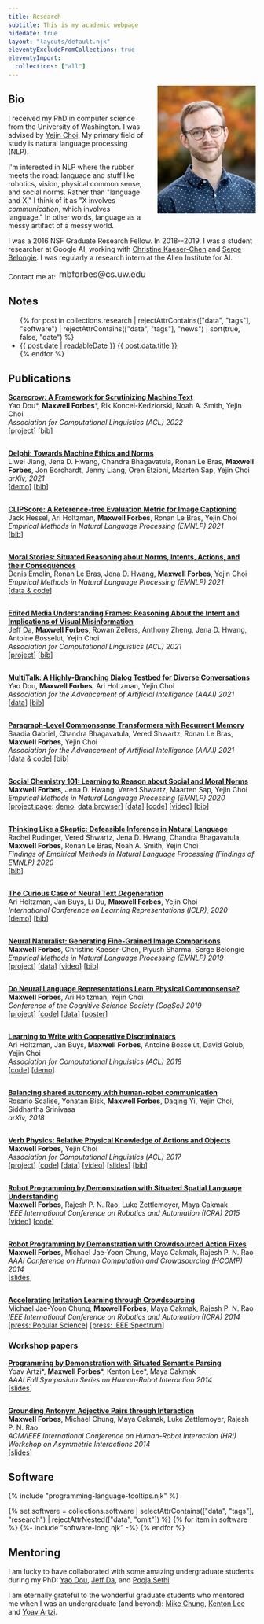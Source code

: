 ```yaml
---
title: Research
subtitle: This is my academic webpage
hidedate: true
layout: "layouts/default.njk"
eleventyExcludeFromCollections: true
eleventyImport:
  collections: ["all"]
---
```


<!-- NOTE: Extra <div> for .markdown-body mw7 removal -->
<div>
<img width="200" src="/assets/img/max.jpg" style="max-width: 50%; float: right; margin-left: 25px; margin-bottom: 25px;">
</div>

## Bio

I received my PhD in computer science from the University of Washington. I was advised by [Yejin Choi](https://homes.cs.washington.edu/~yejin/). My primary field of study is natural language processing (NLP).

I'm interested in NLP where the rubber meets the road: language and stuff like robotics, vision, physical common sense, and social norms. Rather than "language and X," I think of it as "X involves _communication_, which involves language." In other words, language as a messy artifact of a messy world.

I was a 2016 NSF Graduate Research Fellow. In 2018--2019, I was a student researcher at
Google AI, working with [Christine Kaeser-Chen](https://twitter.com/kaeserchen) and
[Serge Belongie](http://blogs.cornell.edu/techfaculty/serge-belongie/).
I was regularly a research intern at the Allen Institute for AI.

<!--

Hello intrepid source explorer! Here's some more fun bio for you:

Before jumping fully into NLP, I worked on robotics and robotics+NLP, with [Raj Rao](https://www.rajeshpnrao.com/), [Maya Cakmak](https://homes.cs.washington.edu/~mcakmak/), and [Luke Zettlemoyer](https://www.cs.washington.edu/people/faculty/lsz), from about 2012--2015. From 2014--2015, I spent a year as a full time software engineer at Google, working on the [now-infamous](https://k8s.af/) datacenter operating system called [Kubernetes](https://kubernetes.io/) (and [GKE](https://cloud.google.com/kubernetes-engine)).

 -->

Contact me at: <img height="22" class="inline" src="/assets/img/my-email.png">

## Notes

<ul class="list pa0 std-left">
{% for post in collections.research | rejectAttrContains(["data", "tags"], "software") | rejectAttrContains(["data", "tags"], "news") | sort(true, false, "date") %}
<li class="mv2">
<a href="{{ post.url }}" class="db pv1 link">
<time class="fr lightest-text-color ttu ml3">{{ post.date | readableDate }} </time>
{{ post.data.title }}
</a>
</li>
{% endfor %}
</ul>

## Publications

<div class="sans-serif">

[**Scarecrow: A Framework for Scrutinizing Machine Text**](https://arxiv.org/pdf/2107.01294.pdf)<br/>
Yao Dou\*, **Maxwell Forbes**\*, Rik Koncel-Kedziorski, Noah A. Smith, Yejin Choi<br/>
_Association for Computational Linguistics (ACL) 2022_<br/>
[[project](https://yao-dou.github.io/scarecrow/)] [[bib](/assets/research/dou2021scarecrow.bib)]

<p style="height: 1px;"></p>

[**Delphi: Towards Machine Ethics and Norms**](https://arxiv.org/pdf/2110.07574.pdf)<br/>
Liwei Jiang, Jena D. Hwang, Chandra Bhagavatula, Ronan Le Bras, **Maxwell Forbes**, Jon Borchardt, Jenny Liang, Oren Etzioni, Maarten Sap, Yejin Choi<br/>
_arXiv, 2021_<br/>
[[demo](https://delphi.allenai.org/)] [[bib](/assets/research/jiang2021delphi.bib)]

<p style="height: 1px;"></p>

[**CLIPScore: A Reference-free Evaluation Metric for Image Captioning**](https://arxiv.org/pdf/2104.08718.pdf)<br/>
Jack Hessel, Ari Holtzman, **Maxwell Forbes**, Ronan Le Bras, Yejin Choi<br/>
_Empirical Methods in Natural Language Processing (EMNLP) 2021_<br/>
[[bib](/assets/research/hessel2021clipscore.bib)]

<p style="height: 1px;"></p>

[**Moral Stories: Situated Reasoning about Norms, Intents, Actions, and their Consequences**](https://arxiv.org/pdf/2012.15738.pdf)<br/>
Denis Emelin, Ronan Le Bras, Jena D. Hwang, **Maxwell Forbes**, Yejin Choi<br/>
_Empirical Methods in Natural Language Processing (EMNLP) 2021_<br/>
[[data &amp; code](https://github.com/demelin/moral_stories)]

<p style="height: 1px;"></p>

[**Edited Media Understanding Frames: Reasoning About the Intent and Implications of Visual Misinformation**](https://aclanthology.org/2021.acl-long.158.pdf)<br/>
Jeff Da, **Maxwell Forbes**, Rowan Zellers, Anthony Zheng, Jena D. Hwang, Antoine Bosselut, Yejin Choi<br/>
_Association for Computational Linguistics (ACL) 2021_<br/>
[[project](https://jeffda.com/edited-media-understanding)] [[bib](/assets/research/da2021edited.bib)]

<p style="height: 1px;"></p>

[**MultiTalk: A Highly-Branching Dialog Testbed for Diverse Conversations**](https://arxiv.org/pdf/2102.01263.pdf)<br/>
Yao Dou, **Maxwell Forbes**, Ari Holtzman, Yejin Choi<br/>
_Association for the Advancement of Artificial Intelligence (AAAI) 2021_<br/>
[[data](https://uwnlp.github.io/multitalk/)] [[bib](/assets/research/dou2021multitalk.bib)]

<p style="height: 1px;"></p>

[**Paragraph-Level Commonsense Transformers with Recurrent Memory**](https://arxiv.org/pdf/2010.01486.pdf)<br/>
Saadia Gabriel, Chandra Bhagavatula, Vered Shwartz, Ronan Le Bras, **Maxwell Forbes**, Yejin Choi<br/>
_Association for the Advancement of Artificial Intelligence (AAAI) 2021_<br/>
[[data &amp; code](https://github.com/skgabriel/paracomet)] [[bib](/assets/research/gabriel2021paragraph.bib)]

<p style="height: 1px;"></p>

[**Social Chemistry 101: Learning to Reason about Social and Moral Norms**](https://arxiv.org/pdf/2011.00620.pdf)<br/>
**Maxwell Forbes**, Jena D. Hwang, Vered Shwartz, Maarten Sap, Yejin Choi<br/>
_Empirical Methods in Natural Language Processing (EMNLP) 2020_<br/>
[[project page](https://maxwellforbes.com/social-chemistry/): [demo](https://maxwellforbes.com/social-chemistry/#demo), [data browser](https://maxwellforbes.com/social-chemistry/#dataset-browser)] [[data](https://storage.googleapis.com/ai2-mosaic-public/projects/social-chemistry/data/social-chem-101.zip)] [[code](https://github.com/mbforbes/social-chemistry-101)] [[video](https://slideslive.com/38939338/social-chemistry-101-learning-to-reason-about-social-and-moral-norms)] [[bib](/assets/research/forbes2020social.bib)]

<p style="height: 1px;"></p>

[**Thinking Like a Skeptic: Defeasible Inference in Natural Language**](https://www.aclweb.org/anthology/2020.findings-emnlp.418.pdf)<br/>
Rachel Rudinger, Vered Shwartz, Jena D. Hwang, Chandra Bhagavatula, **Maxwell Forbes**, Ronan Le Bras, Noah A. Smith, Yejin Choi<br/>
_Findings of Empirical Methods in Natural Language Processing (Findings of EMNLP) 2020_<br/>
[[bib](/assets/research/rudinger2020thinking.bib)]

<p style="height: 1px;"></p>

[**The Curious Case of Neural Text <i>De</i>generation**](https://arxiv.org/pdf/1904.09751.pdf)<br/>
Ari Holtzman, Jan Buys, Li Du, **Maxwell Forbes**, Yejin Choi<br/>
_International Conference on Learning Representations (ICLR), 2020_<br/>
[[demo](http://neuraldegen.com/)] [[bib](/assets/research/holtzman2019curious.bib)]

<p style="height: 1px;"></p>

[**Neural Naturalist: Generating Fine-Grained Image Comparisons**](https://arxiv.org/pdf/1909.04101.pdf)<br/>
**Maxwell Forbes**, Christine Kaeser-Chen, Piyush Sharma, Serge Belongie<br/>
_Empirical Methods in Natural Language Processing (EMNLP) 2019_<br/>
[[project](https://mbforbes.github.io/neural-naturalist/)] [[data](https://github.com/google-research-datasets/birds-to-words)] [[video](https://vimeo.com/434276978)] [[bib](/assets/research/forbes2019neural.bib)]

<p style="height: 1px;"></p>

[**Do Neural Language Representations Learn Physical Commonsense?**](https://arxiv.org/pdf/1908.02899.pdf)<br/>
**Maxwell Forbes**, Ari Holtzman, Yejin Choi<br/>
_Conference of the Cognitive Science Society (CogSci) 2019_<br/>
[[project](https://mbforbes.github.io/physical-commonsense/)] [[code](https://github.com/mbforbes/physical-commonsense)] [[data](https://github.com/mbforbes/physical-commonsense/tree/master/data/pc)] [[poster](https://mbforbes.github.io/physical-commonsense/img/cogsci19-poster.pdf)]

<p style="height: 1px;"></p>

[**Learning to Write with Cooperative Discriminators**](https://arxiv.org/pdf/1805.06087.pdf)<br/>
Ari Holtzman, Jan Buys, **Maxwell Forbes**, Antoine Bosselut, David Golub, Yejin Choi<br/>
_Association for Computational Linguistics (ACL) 2018_<br/>
[[code](https://github.com/ari-holtzman/l2w)] [[demo](https://ari-holtzman.github.io/l2w-demo/)]

<p style="height: 1px;"></p>

[**Balancing shared autonomy with human-robot communication**](https://arxiv.org/pdf/1805.07719.pdf)<br/>
Rosario Scalise, Yonatan Bisk, **Maxwell Forbes**, Daqing Yi, Yejin Choi, Siddhartha Srinivasa<br/>
_arXiv, 2018_<br/>

<p style="height: 1px;"></p>

[**Verb Physics: Relative Physical Knowledge of Actions and Objects**](https://arxiv.org/pdf/1706.03799.pdf)<br />
**Maxwell Forbes**, Yejin Choi<br />
_Association for Computational Linguistics (ACL) 2017_<br />
[[project](https://uwnlp.github.io/verbphysics/)] [[code](https://github.com/uwnlp/verbphysics)] [[data](https://github.com/uwnlp/verbphysics#data)] [[video](https://vimeo.com/234954495)] [[slides](/assets/research/forbes2017verb-slides.pdf)] [[bib](/assets/research/forbes2017verb.bib)]

<p style="height: 1px;"></p>

[**Robot Programming by Demonstration with Situated Spatial Language Understanding**](/assets/research/forbes2015robot.pdf)<br />
**Maxwell Forbes**, Rajesh P. N. Rao, Luke Zettlemoyer, Maya Cakmak<br />
_IEEE International Conference on Robotics and Automation (ICRA) 2015_<br/>
[[video](https://www.youtube.com/watch?v=uPE-eGqVP3c)] [[code](https://github.com/mbforbes/hfpbd-parser)]

<p style="height: 1px;"></p>

[**Robot Programming by Demonstration with Crowdsourced Action Fixes**](/assets/research/forbes2014robot.pdf)<br />
**Maxwell Forbes**, Michael Jae-Yoon Chung, Maya Cakmak, Rajesh P. N. Rao<br />
_AAAI Conference on Human Computation and Crowdsourcing (HCOMP) 2014_<br />
[[slides](/assets/research/forbes2014robot-slides.pdf)]

<p style="height: 1px;"></p>

[**Accelerating Imitation Learning through Crowdsourcing**](/assets/research/chung2014accelerating.pdf)<br />
Michael Jae-Yoon Chung, **Maxwell Forbes**, Maya Cakmak, Rajesh P. N. Rao<br/>
_IEEE International Conference on Robotics and Automation (ICRA) 2014_<br />
[[press: Popular Science](https://www.popsci.com/article/technology/robot-learns-asking-strangers-internet)] [[press: IEEE Spectrum](https://spectrum.ieee.org/automaton/robotics/artificial-intelligence/please-tell-this-robot-what-a-turtle-looks-like)]

### Workshop papers

[**Programming by Demonstration with Situated Semantic Parsing**](/assets/research/artzi2014programming.pdf)<br />
Yoav Artzi\*, **Maxwell Forbes**\*, Kenton Lee\*, Maya Cakmak<br />
_AAAI Fall Symposium Series on Human-Robot Interaction 2014_<br/>
[[slides](/assets/research/artzi2014programming-slides.pdf)]

<p style="height: 1px;"></p>

[**Grounding Antonym Adjective Pairs through Interaction**](/assets/research/forbes2014grounding.pdf)<br/>
**Maxwell Forbes**, Michael Chung, Maya Cakmak, Luke Zettlemoyer, Rajesh P. N. Rao<br />
_ACM/IEEE International Conference on Human-Robot Interaction (HRI) Workshop on Asymmetric Interactions 2014_<br/>
[[slides](/assets/research/forbes2014grounding-slides.pdf)]

</div>

## Software

{% include "programming-language-tooltips.njk" %}

{% set software = collections.software | selectAttrContains(["data", "tags"], "research") | rejectAttrNested(["data", "omit"]) %}
{% for item in software %}
{%- include "software-long.njk" -%}
{% endfor %}

## Mentoring

I am lucky to have collaborated with some amazing undergraduate students during my PhD: [Yao Dou](https://yao-dou.github.io/), [Jeff Da](https://jeffda.com/), and [Pooja Sethi](https://poojasethi.github.io/).

I am eternally grateful to the wonderful graduate students who mentored me when I was an
undergraduate (and beyond): [Mike Chung](https://mjyc.github.io/),
[Kenton Lee](http://kentonl.com/) and [Yoav Artzi](https://yoavartzi.com/).
